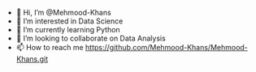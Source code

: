 - 👋 Hi, I’m @Mehmood-Khans
- 👀 I’m interested in Data Science
- 🌱 I’m currently learning Python
- 💞️ I’m looking to collaborate on Data Analysis
- 📫 How to reach me 
https://github.com/Mehmood-Khans/Mehmood-Khans.git
<!---
Mehmood-Khans/Mehmood-Khans is a ✨ special ✨ repository because its `README.md` (this file) appears on your GitHub profile.
You can click the Preview link to take a look at your changes.
--->
